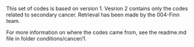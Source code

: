 This set of codes is based on version 1. Vesrion 2 contains only the codes related to  secondary cancer. Retrieval has been made by the 004-Finn team. 

For more information on where the codes came from, see the readme.md file in folder conditions/cancer/1.


